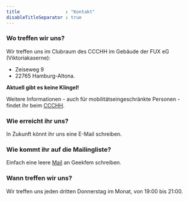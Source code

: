 ```yaml
---
title                 : "Kontakt"
disableTitleSeparator : true
---
```


### Wo treffen wir uns?

Wir treffen uns im Clubraum des CCCHH im Gebäude der FUX eG (Viktoriakaserne):
* Zeiseweg 9
* 22765 Hamburg-Altona.

**Aktuell gibt es keine Klingel!** 

Weitere Informationen - auch für mobilitätseingeschränkte Personen - findet ihr beim [CCCHH](https://hamburg.ccc.de/#kontakt).


### Wie erreicht ihr uns?

In Zukunft könnt ihr uns eine E-Mail schreiben.


### Wie kommt ihr auf die Mailingliste?

Einfach eine leere [Mail](mailto:geekfem-subscribe@lists.hamburg.ccc.de) an Geekfem schreiben.


### Wann treffen wir uns?

Wir treffen uns jeden dritten Donnerstag im Monat, von 19:00 bis 21:00.